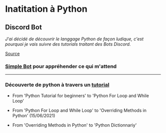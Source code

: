 # Inatitation à Python

## Discord Bot
*J'ai décidé de découvrir le langgage Python de façon ludique, c'est pourquoi je vais suivre des tutorials traitant des Bots Discord.*

[Source](https://www.writebots.com/how-to-make-a-discord-bot/)
### [Simple Bot](https://discordpy.readthedocs.io/en/latest/quickstart.html#a-minimal-bot) pour appréhender ce qui m'attend
___

### Découverte de python à travers un [tutorial](https://python.land/python-tutorial)
- From 'Python Tutorial for beginners' to 'Python For Loop and While Loop'

- From 'Python For Loop and While Loop' to 'Overriding Methods in Python' (15/06/2021)

- From 'Overriding Methods in Python' to 'Python Dictionnariy'